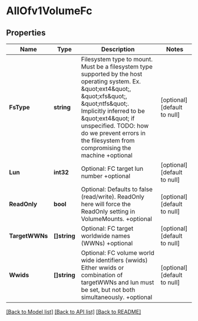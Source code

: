 # AllOfv1VolumeFc

## Properties
Name | Type | Description | Notes
------------ | ------------- | ------------- | -------------
**FsType** | **string** | Filesystem type to mount. Must be a filesystem type supported by the host operating system. Ex. \&quot;ext4\&quot;, \&quot;xfs\&quot;, \&quot;ntfs\&quot;. Implicitly inferred to be \&quot;ext4\&quot; if unspecified. TODO: how do we prevent errors in the filesystem from compromising the machine +optional | [optional] [default to null]
**Lun** | **int32** | Optional: FC target lun number +optional | [optional] [default to null]
**ReadOnly** | **bool** | Optional: Defaults to false (read/write). ReadOnly here will force the ReadOnly setting in VolumeMounts. +optional | [optional] [default to null]
**TargetWWNs** | **[]string** | Optional: FC target worldwide names (WWNs) +optional | [optional] [default to null]
**Wwids** | **[]string** | Optional: FC volume world wide identifiers (wwids) Either wwids or combination of targetWWNs and lun must be set, but not both simultaneously. +optional | [optional] [default to null]

[[Back to Model list]](../README.md#documentation-for-models) [[Back to API list]](../README.md#documentation-for-api-endpoints) [[Back to README]](../README.md)

